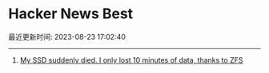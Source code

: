 # Hacker News Best

最近更新时间: 2023-08-23 17:02:40

--- 
1. [My SSD suddenly died. I only lost 10 minutes of data, thanks to ZFS](https://mastodon.social/@chromakode/110936177254839251) 
